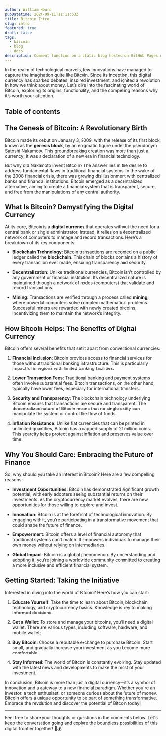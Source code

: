 ```yaml
---
author: William Mburu
pubDatetime: 2024-09-11T11:11:53Z
title: Bitcoin Intro
slug: intro
featured: true
draft: false
tags:
  - bitcoin
  - blog
  - docs
description: Comment function on a static blog hosted on GitHub Pages with Giscus.
---
```


In the realm of technological marvels, few innovations have managed to capture the imagination quite like Bitcoin. Since its inception, this digital currency has sparked debates, inspired investment, and ignited a revolution in how we think about money. Let’s dive into the fascinating world of Bitcoin, exploring its origins, functionality, and the compelling reasons why it’s worth your attention.

## Table of contents

## The Genesis of Bitcoin: A Revolutionary Birth

Bitcoin made its debut on January 3, 2009, with the release of its first block, known as the **genesis block**, by an enigmatic figure under the pseudonym Satoshi Nakamoto. This groundbreaking creation was more than just a currency; it was a declaration of a new era in financial technology.

But why did Nakamoto invent Bitcoin? The answer lies in the desire to address fundamental flaws in traditional financial systems. In the wake of the 2008 financial crisis, there was growing disillusionment with centralized banks and financial institutions. Bitcoin emerged as a decentralized alternative, aiming to create a financial system that is transparent, secure, and free from the manipulations of any central authority.

## What Is Bitcoin? Demystifying the Digital Currency

At its core, Bitcoin is a **digital currency** that operates without the need for a central bank or single administrator. Instead, it relies on a decentralized network of computers to manage and record transactions. Here’s a breakdown of its key components:

- **Blockchain Technology**: Bitcoin transactions are recorded on a public ledger called the **blockchain**. This chain of blocks contains a history of every transaction ever made, ensuring transparency and security.

- **Decentralization**: Unlike traditional currencies, Bitcoin isn’t controlled by any government or financial institution. Its decentralized nature is maintained through a network of nodes (computers) that validate and record transactions.

- **Mining**: Transactions are verified through a process called **mining**, where powerful computers solve complex mathematical problems. Successful miners are rewarded with newly created bitcoins, incentivizing them to maintain the network’s integrity.

## How Bitcoin Helps: The Benefits of Digital Currency

Bitcoin offers several benefits that set it apart from conventional currencies:

1. **Financial Inclusion**: Bitcoin provides access to financial services for those without traditional banking infrastructure. This is particularly impactful in regions with limited banking facilities.

2. **Lower Transaction Fees**: Traditional banking and payment systems often involve substantial fees. Bitcoin transactions, on the other hand, typically have lower fees, especially for international transfers.

3. **Security and Transparency**: The blockchain technology underlying Bitcoin ensures that transactions are secure and transparent. The decentralized nature of Bitcoin means that no single entity can manipulate the system or control the flow of funds.

4. **Inflation Resistance**: Unlike fiat currencies that can be printed in unlimited quantities, Bitcoin has a capped supply of 21 million coins. This scarcity helps protect against inflation and preserves value over time.

## Why You Should Care: Embracing the Future of Finance

So, why should you take an interest in Bitcoin? Here are a few compelling reasons:

- **Investment Opportunities**: Bitcoin has demonstrated significant growth potential, with early adopters seeing substantial returns on their investments. As the cryptocurrency market evolves, there are new opportunities for those willing to explore and invest.

- **Innovation**: Bitcoin is at the forefront of technological innovation. By engaging with it, you’re participating in a transformative movement that could shape the future of finance.

- **Empowerment**: Bitcoin offers a level of financial autonomy that traditional systems can’t match. It empowers individuals to manage their own money without relying on intermediaries.

- **Global Impact**: Bitcoin is a global phenomenon. By understanding and adopting it, you’re joining a worldwide community committed to creating a more inclusive and efficient financial system.

## Getting Started: Taking the Initiative

Interested in diving into the world of Bitcoin? Here’s how you can start:

1. **Educate Yourself**: Take the time to learn about Bitcoin, blockchain technology, and cryptocurrency basics. Knowledge is key to making informed decisions.

2. **Get a Wallet**: To store and manage your bitcoins, you’ll need a digital wallet. There are various types, including software, hardware, and mobile wallets.

3. **Buy Bitcoin**: Choose a reputable exchange to purchase Bitcoin. Start small, and gradually increase your investment as you become more comfortable.

4. **Stay Informed**: The world of Bitcoin is constantly evolving. Stay updated with the latest news and developments to make the most of your investment.

In conclusion, Bitcoin is more than just a digital currency—it’s a symbol of innovation and a gateway to a new financial paradigm. Whether you're an investor, a tech enthusiast, or someone curious about the future of money, Bitcoin offers a unique opportunity to be part of something transformative. Embrace the revolution and discover the potential of Bitcoin today!

---

Feel free to share your thoughts or questions in the comments below. Let's keep the conversation going and explore the boundless possibilities of this digital frontier together! 🚀💰
